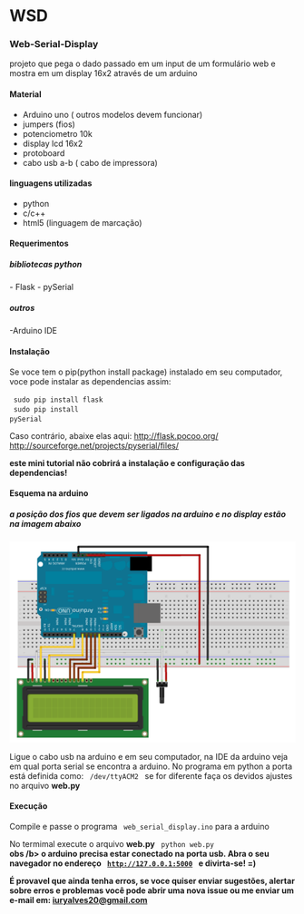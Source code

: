 <h1> WSD </h1>

<h3> Web-Serial-Display </h3>

projeto que pega o dado passado em um input de um formulário web e mostra em um display 16x2 através de um arduino

<h4>  Material </h4>

- Arduino uno ( outros modelos devem funcionar)
- jumpers (fios)
- potenciometro 10k
- display lcd 16x2  
- protoboard
- cabo usb a-b ( cabo de impressora)


<h4>  linguagens utilizadas </h4>

- python
- c/c++
- html5 (linguagem de marcação)

<h4>  Requerimentos </h4>

<h5>  bibliotecas python </h5>
- Flask
- pySerial

<h5>  outros </h5>
-Arduino IDE


<h4>  Instalação </h4>

Se voce tem o pip(python install package) instalado em seu computador, voce pode instalar as dependencias assim:

<code> sudo pip install flask </code> <br>
<code> sudo pip install pySerial </code>

Caso contrário, abaixe elas aqui: 
http://flask.pocoo.org/ <br>
http://sourceforge.net/projects/pyserial/files/

<b> este mini tutorial não cobrirá a instalação e configuração das dependencias! </b>

<h4> Esquema na arduino </h4>

<h5> a posição dos fios que devem ser ligados na arduino e no display
estão na imagem abaixo </h5>

<img src="display-esquema .png" >


Ligue o cabo usb na arduino e em seu computador, na IDE da arduino veja em qual porta serial se encontra a arduino.
No programa em python a porta está definida como: <code> /dev/ttyACM2 </code> se for diferente faça os devidos ajustes no arquivo <b>web.py</b>


<h4> Execução </h4>

Compile e passe o programa <code> web_serial_display.ino</code> para  a arduino

No termimal execute o arquivo <b> web.py</b> <code> python web.py </code>
<b> obs /b> o arduino precisa estar conectado na porta usb.
Abra o seu navegador no endereço <code> http://127.0.0.1:5000 </code> e divirta-se! =) 

<b> É provavel que ainda tenha erros, se voce quiser enviar sugestões, alertar sobre erros e problemas você pode abrir uma nova issue ou me enviar um e-mail em: iuryalves20@gmail.com




